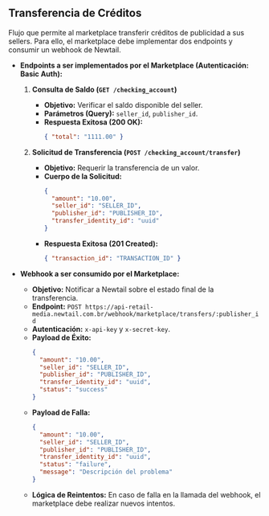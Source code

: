 ## Transferencia de Créditos

Flujo que permite al marketplace transferir créditos de publicidad a sus sellers. Para ello, el marketplace debe implementar dos endpoints y consumir un webhook de Newtail.

  * **Endpoints a ser implementados por el Marketplace (Autenticación: Basic Auth):**
    1.  **Consulta de Saldo (`GET /checking_account`)**
        *   **Objetivo:** Verificar el saldo disponible del seller.
        *   **Parámetros (Query):** `seller_id`, `publisher_id`.
        *   **Respuesta Exitosa (200 OK):**
            ```json
            { "total": "1111.00" }
            ```

    2.  **Solicitud de Transferencia (`POST /checking_account/transfer`)**
        *   **Objetivo:** Requerir la transferencia de un valor.
        *   **Cuerpo de la Solicitud:**
            ```json
            {
              "amount": "10.00",
              "seller_id": "SELLER_ID",
              "publisher_id": "PUBLISHER_ID",
              "transfer_identity_id": "uuid"
            }
            ```
        *   **Respuesta Exitosa (201 Created):**
            ```json
            { "transaction_id": "TRANSACTION_ID" }
            ```

  * **Webhook a ser consumido por el Marketplace:**
    *   **Objetivo:** Notificar a Newtail sobre el estado final de la transferencia.
    *   **Endpoint:** `POST https://api-retail-media.newtail.com.br/webhook/marketplace/transfers/:publisher_id`
    *   **Autenticación:** `x-api-key` y `x-secret-key`.
    *   **Payload de Éxito:**
        ```json
        {
          "amount": "10.00",
          "seller_id": "SELLER_ID",
          "publisher_id": "PUBLISHER_ID",
          "transfer_identity_id": "uuid",
          "status": "success"
        }
        ```
    *   **Payload de Falla:**
        ```json
        {
          "amount": "10.00",
          "seller_id": "SELLER_ID",
          "publisher_id": "PUBLISHER_ID",
          "transfer_identity_id": "uuid",
          "status": "failure",
          "message": "Descripción del problema"
        }
        ```
    *   **Lógica de Reintentos:** En caso de falla en la llamada del webhook, el marketplace debe realizar nuevos intentos.